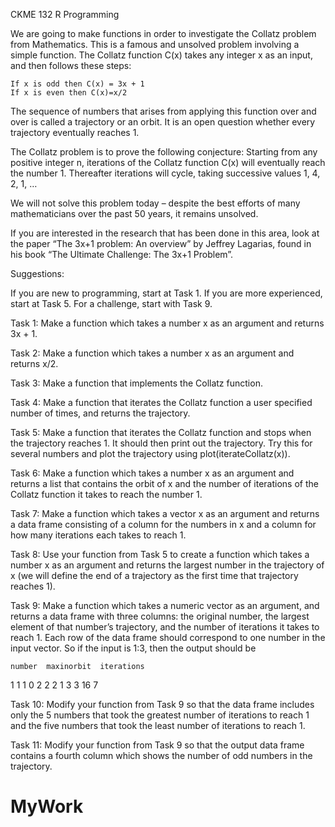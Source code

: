 CKME 132
R Programming

We are going to make functions in order to investigate the Collatz problem from Mathematics.  This is a famous and unsolved problem involving a simple function.  The Collatz function C(x) takes any integer x as an input, and then follows these steps:

	If x is odd then C(x) = 3x + 1
	If x is even then C(x)=x/2

The sequence of numbers that arises from applying this function over and over is called a trajectory or an orbit.  It is an open question whether every trajectory eventually reaches 1. 

The Collatz problem is to prove the following conjecture: Starting from any positive integer n, iterations of the Collatz function C(x) will eventually reach the number 1. Thereafter iterations will cycle, taking successive values 1, 4, 2, 1, …

We will not solve this problem today – despite the best efforts of many mathematicians over the past 50 years, it remains unsolved.

If you are interested in the research that has been done in this area, look at the paper “The 3x+1 problem: An overview” by Jeffrey Lagarias, found in his book “The Ultimate Challenge: The 3x+1 Problem”.



Suggestions:

If you are new to programming, start at Task 1.  If you are more experienced, start at Task 5.  For a challenge, start with Task 9.



Task 1: Make a function which takes a number x as an argument and returns 3x + 1.

Task 2: Make a function which takes a number x as an argument and returns x/2.

Task 3: Make a function that implements the Collatz function.

Task 4: Make a function that iterates the Collatz function a user specified number of times, and returns the trajectory.

Task 5: Make a function that iterates the Collatz function and stops when the trajectory reaches 1.  It should then print out the trajectory.   Try this for several numbers and plot the trajectory using plot(iterateCollatz(x)).

Task 6: Make a function which takes a number x as an argument and returns a list that contains the orbit of x and the number of iterations of the Collatz function it takes to reach the number 1. 

Task 7: Make a function which takes a vector x as an argument and returns a data frame consisting of a column for the numbers in x and a column for how many iterations each takes to reach 1. 

Task 8: Use your function from Task 5 to create a function which takes a number x as an argument and returns the largest number in the trajectory of x (we will define the end of a trajectory as the first time that trajectory reaches 1).

Task 9: Make a function which takes a numeric vector as an argument, and returns a data frame with three columns: the original number, the largest element of that number’s trajectory, and the number of iterations it takes to reach 1.  Each row of the data frame should correspond to one number in the input vector.  So if the input is 1:3, then the output should be


	number	maxinorbit	iterations
1	1	1	0
2	2	2	1
3	3	16	7
 

Task 10: Modify your function from Task 9 so that the data frame includes only the 5 numbers that took the greatest number of iterations to reach 1 and the five numbers that took the least number of iterations to reach 1.

Task 11: Modify your function from Task 9 so that the output data frame contains a fourth column which shows the number of odd numbers in the trajectory.










# MyWork
